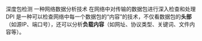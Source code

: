 深度包检测
一种网络数据分析技术
在网络中对传输的数据包进行深入检查和处理
DPI 是一种可以检查网络中每一个数据包的“内容”的技术，不仅看数据包的**头部**（如源IP、端口号），还可以分析**负载内容**（如网址、协议类型、关键词、文件内容等）。


